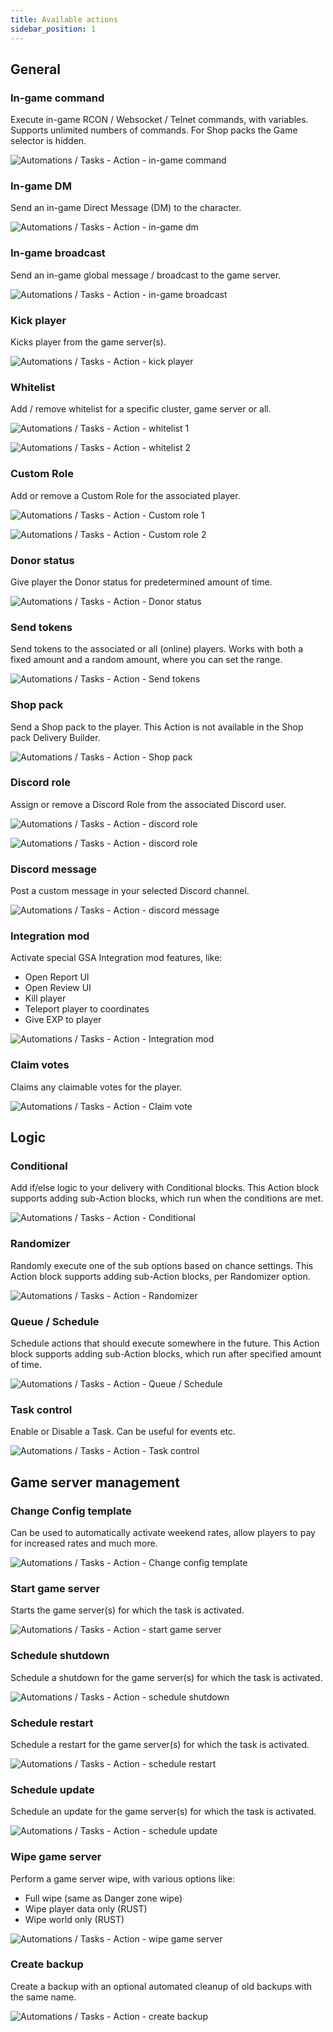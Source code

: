 ```yaml
---
title: Available actions
sidebar_position: 1
---
```


## General

### In-game command
Execute in-game RCON / Websocket / Telnet commands, with variables.
Supports unlimited numbers of commands. For Shop packs the Game selector is hidden.

![Automations / Tasks - Action - in-game command](/img/dashboard/automate_tasks/action_ingame_command.png)

### In-game DM
Send an in-game Direct Message (DM) to the character.

![Automations / Tasks - Action - in-game dm](/img/dashboard/automate_tasks/action_ingame_dm.png)

### In-game broadcast
Send an in-game global message / broadcast to the game server.

![Automations / Tasks - Action - in-game broadcast](/img/dashboard/automate_tasks/action_ingame_broadcast.png)

### Kick player
Kicks player from the game server(s).

![Automations / Tasks - Action - kick player](/img/dashboard/automate_tasks/action_kick_player.png)

### Whitelist
Add / remove whitelist for a specific cluster, game server or all.

![Automations / Tasks - Action - whitelist 1](/img/dashboard/automate_tasks/action_whitelist_1.png)

![Automations / Tasks - Action - whitelist 2](/img/dashboard/automate_tasks/action_whitelist_2.png)

### Custom Role
Add or remove a Custom Role for the associated player.

![Automations / Tasks - Action - Custom role 1](/img/dashboard/automate_tasks/action_custom_role_1.png)

![Automations / Tasks - Action - Custom role 2](/img/dashboard/automate_tasks/action_custom_role_2.png)

### Donor status
Give player the Donor status for predetermined amount of time.

![Automations / Tasks - Action - Donor status](/img/dashboard/automate_tasks/action_donor_status.png)

### Send tokens
Send tokens to the associated or all (online) players.
Works with both a fixed amount and a random amount, where you can set the range.

![Automations / Tasks - Action - Send tokens](/img/dashboard/automate_tasks/action_send_tokens.png)

### Shop pack
Send a Shop pack to the player. This Action is not available in the Shop pack Delivery Builder.

![Automations / Tasks - Action - Shop pack](/img/dashboard/automate_tasks/action_shop_pack.png)

### Discord role
Assign or remove a Discord Role from the associated Discord user.

![Automations / Tasks - Action - discord role](/img/dashboard/automate_tasks/action_discord_role_1.png)

![Automations / Tasks - Action - discord role](/img/dashboard/automate_tasks/action_discord_role_2.png)

### Discord message
Post a custom message in your selected Discord channel.

![Automations / Tasks - Action - discord message](/img/dashboard/automate_tasks/action_discord_message.png)

### Integration mod
Activate special GSA Integration mod features, like:
- Open Report UI
- Open Review UI
- Kill player
- Teleport player to coordinates
- Give EXP to player

![Automations / Tasks - Action - Integration mod](/img/dashboard/automate_tasks/action_integration_mod.png)


### Claim votes
Claims any claimable votes for the player.

![Automations / Tasks - Action - Claim vote](/img/dashboard/automate_tasks/action_claim_vote.png)

## Logic

### Conditional
Add if/else logic to your delivery with Conditional blocks.
This Action block supports adding sub-Action blocks, which run when the conditions are met.

![Automations / Tasks - Action - Conditional](/img/dashboard/automate_tasks/action_conditional.png)

### Randomizer
Randomly execute one of the sub options based on chance settings.
This Action block supports adding sub-Action blocks, per Randomizer option.

![Automations / Tasks - Action - Randomizer](/img/dashboard/automate_tasks/action_randomizer.png)

### Queue / Schedule
Schedule actions that should execute somewhere in the future.
This Action block supports adding sub-Action blocks, which run after specified amount of time.

![Automations / Tasks - Action - Queue / Schedule](/img/dashboard/automate_tasks/action_queue_schedule.png)

### Task control
Enable or Disable a Task. Can be useful for events etc.

![Automations / Tasks - Action - Task control](/img/dashboard/automate_tasks/action_task_control.png)

## Game server management

### Change Config template
Can be used to automatically activate weekend rates, allow players to pay for increased rates and much more.

![Automations / Tasks - Action - Change config template](/img/dashboard/automate_tasks/action_change_config_template.png)

### Start game server
Starts the game server(s) for which the task is activated.

![Automations / Tasks - Action - start game server](/img/dashboard/automate_tasks/action_start_gameserver.png)

### Schedule shutdown
Schedule a shutdown for the game server(s) for which the task is activated.

![Automations / Tasks - Action - schedule shutdown](/img/dashboard/automate_tasks/action_schedule_shutdown.png)

### Schedule restart
Schedule a restart for the game server(s) for which the task is activated.

![Automations / Tasks - Action - schedule restart](/img/dashboard/automate_tasks/action_schedule_restart.png)

### Schedule update
Schedule an update for the game server(s) for which the task is activated.

![Automations / Tasks - Action - schedule update](/img/dashboard/automate_tasks/action_schedule_update.png)

### Wipe game server
Perform a game server wipe, with various options like:
- Full wipe (same as Danger zone wipe)
- Wipe player data only (RUST)
- Wipe world only (RUST)

![Automations / Tasks - Action - wipe game server](/img/dashboard/automate_tasks/action_wipe_gameserver.png)

### Create backup
Create a backup with an optional automated cleanup of old backups with the same name.

![Automations / Tasks - Action - create backup](/img/dashboard/automate_tasks/action_create_backup.png)